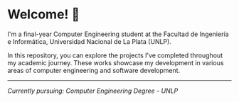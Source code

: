 # Welcome! 👋

I'm a final-year Computer Engineering student at the Facultad de Ingeniería e Informática, Universidad Nacional de La Plata (UNLP).

In this repository, you can explore the projects I've completed throughout my academic journey. These works showcase my development in various areas of computer engineering and software development.

---
*Currently pursuing: Computer Engineering Degree - UNLP*
